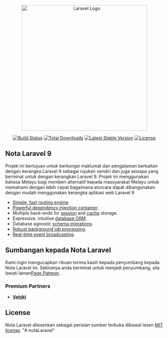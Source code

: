 <p align="center"><a href="https://laravel.com" target="_blank"><img src="https://raw.githubusercontent.com/laravel/art/master/logo-lockup/5%20SVG/2%20CMYK/1%20Full%20Color/laravel-logolockup-cmyk-red.svg" width="400" alt="Laravel Logo"></a></p>

<p align="center">
<a href="https://travis-ci.org/laravel/framework"><img src="https://travis-ci.org/laravel/framework.svg" alt="Build Status"></a>
<a href="https://packagist.org/packages/laravel/framework"><img src="https://img.shields.io/packagist/dt/laravel/framework" alt="Total Downloads"></a>
<a href="https://packagist.org/packages/laravel/framework"><img src="https://img.shields.io/packagist/v/laravel/framework" alt="Latest Stable Version"></a>
<a href="https://packagist.org/packages/laravel/framework"><img src="https://img.shields.io/packagist/l/laravel/framework" alt="License"></a>
</p>

## Nota Laravel 9

Projek ini bertujuan untuk berkongsi maklumat dan pengalaman berkaitan dengan kerangka Laravel 9 sebagai rujukan sendiri dan juga sesiapa yang berminat untuk dengan kerangkan Laravel 9. Projek ini menggunakan bahasa Melayu bagi memberi alternatif kepada massyarakat Melayu untuk memahami dengan lebih cepat bagaimana aturcara dapat dibangunakan dengan mudah menggunakan kerangka aplikasi web Laravel 9
- [Simple, fast routing engine](https://laravel.com/docs/routing).
- [Powerful dependency injection container](https://laravel.com/docs/container).
- Multiple back-ends for [session](https://laravel.com/docs/session) and [cache](https://laravel.com/docs/cache) storage.
- Expressive, intuitive [database ORM](https://laravel.com/docs/eloquent).
- Database agnostic [schema migrations](https://laravel.com/docs/migrations).
- [Robust background job processing](https://laravel.com/docs/queues).
- [Real-time event broadcasting](https://laravel.com/docs/broadcasting).


## Sumbangan kepada Nota Laravel

Kami ingin mengucapkan ribuan terima kasih kepada penyumbang kepada Nota Laravel ini.
Sekiranya anda berminat untuk menjadi penyumbang, sila lawati laman[Page Patreon](patreon.com/koperasicgn).

### Premium Partners

- **[Vehikl](http://www.faceboo.com/plcgn)**


## License

Nota Laravel dilesenkan sebagai perisian sumber terbuka dibawal lesen [MIT license](https://opensource.org/licenses/MIT).
"# notaLaravel" 
